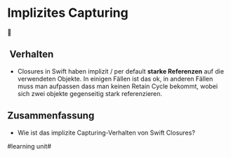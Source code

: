 # Implizites Capturing
🦋

##  Verhalten
- Closures in Swift haben implizit / per default **starke Referenzen** auf die verwendeten Objekte. In einigen Fällen ist das ok, in anderen Fällen muss man aufpassen dass man keinen Retain Cycle bekommt, wobei sich zwei objekte gegenseitig stark referenzieren.

## Zusammenfassung
- Wie ist das implizite Capturing-Verhalten von Swift Closures?

#learning unit#